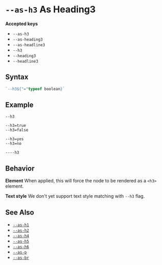 # `--as-h3` As Heading3

**Accepted keys**

- `--as-h3`
- `--as-heading3`
- `--as-headline3`
- `--h3`
- `--heading3`
- `--headline3`

## Syntax

```ts
`--h3${"="typeof boolean}`
```

## Example

```
--h3

--h3=true
--h3=false

--h3=yes
--h3=no

----h3
```

## Behavior

**Element**
When applied, this will force the node to be rendered as a `<h3>` element.

**Text style**
We don't yet support text style matching with `--h3` flag.

## See Also

- [`--as-h1`](../--as-h1)
- [`--as-h2`](../--as-h2)
- [`--as-h4`](../--as-h4)
- [`--as-h5`](../--as-h5)
- [`--as-h6`](../--as-h6)
- [`--as-p`](../--as-p)
- [`--as-br`](../--as-br)
